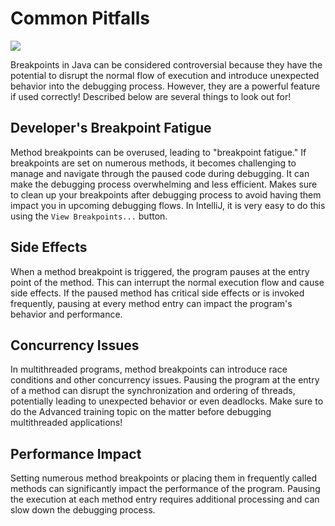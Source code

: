 # Common Pitfalls
![](https://badgen.net/badge/level/basic/green?icon=awesome)

Breakpoints in Java can be considered controversial because they have the potential to disrupt the normal flow of execution and introduce unexpected behavior into the debugging process. However, they are a powerful feature if used correctly! Described below are several things to look out for!

## Developer's Breakpoint Fatigue

Method breakpoints can be overused, leading to "breakpoint fatigue." If breakpoints are set on numerous methods, it becomes challenging to manage and navigate through the paused code during debugging. It can make the debugging process overwhelming and less efficient. Makes sure to clean up your breakpoints after debugging process to avoid having them impact you in upcoming debugging flows. 
In IntelliJ, it is very easy to do this using the `View Breakpoints...` button.

## Side Effects

When a method breakpoint is triggered, the program pauses at the entry point of the method. This can interrupt the normal execution flow and cause side effects. If the paused method has critical side effects or is invoked frequently, pausing at every method entry can impact the program's behavior and performance.

## Concurrency Issues

In multithreaded programs, method breakpoints can introduce race conditions and other concurrency issues. Pausing the program at the entry of a method can disrupt the synchronization and ordering of threads, potentially leading to unexpected behavior or even deadlocks. Make sure to do the Advanced training topic on the matter before debugging multithreaded applications!

## Performance Impact

Setting numerous method breakpoints or placing them in frequently called methods can significantly impact the performance of the program. Pausing the execution at each method entry requires additional processing and can slow down the debugging process.

